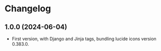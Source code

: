 
# Changelog


## 1.0.0 (2024-06-04)

* First version, with Django and Jinja tags, bundling lucide icons version 0.383.0.

